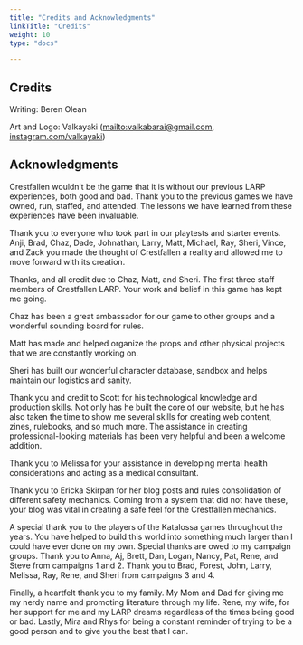 ```yaml
---
title: "Credits and Acknowledgments"
linkTitle: "Credits"
weight: 10
type: "docs"

---
```


## Credits

Writing: Beren Olean

Art and Logo: Valkayaki ([mailto:valkabarai@gmail.com](https://instagram.com/valkayaki), [instagram.com/valkayaki](https://instagram.com/valkayaki))

## Acknowledgments

Crestfallen wouldn’t be the game that it is without our previous LARP experiences, both good and bad. Thank you to the previous games we have owned, run, staffed, and attended. The lessons we have learned from these experiences have been invaluable.

Thank you to everyone who took part in our playtests and starter events. Anji, Brad, Chaz, Dade, Johnathan, Larry, Matt, Michael, Ray, Sheri, Vince, and Zack you made the thought of Crestfallen a reality and allowed me to move forward with its creation.

Thanks, and all credit due to Chaz, Matt, and Sheri. The first three staff members of Crestfallen LARP. Your work and belief in this game has kept me going.

Chaz has been a great ambassador for our game to other groups and a wonderful sounding board for rules.

Matt has made and helped organize the props and other physical projects that we are constantly working on.

Sheri has built our wonderful character database, sandbox and helps maintain our logistics and sanity.

Thank you and credit to Scott for his technological knowledge and production skills. Not only has he built the core of our website, but he has also taken the time to show me several skills for creating web content, zines, rulebooks, and so much more. The assistance in creating professional-looking materials has been very helpful and been a welcome addition.

Thank you to Melissa for your assistance in developing mental health considerations and acting as a medical consultant.

Thank you to Ericka Skirpan for her blog posts and rules consolidation of different safety mechanics. Coming from a system that did not have these, your blog was vital in creating a safe feel for the Crestfallen mechanics.

A special thank you to the players of the Katalossa games throughout the years. You have helped to build this world into something much larger than I could have ever done on my own. Special thanks are owed to my campaign groups. Thank you to Anna, Aj, Brett, Dan, Logan, Nancy, Pat, Rene, and Steve from campaigns 1 and 2. Thank you to Brad, Forest, John, Larry, Melissa, Ray, Rene, and Sheri from campaigns 3 and 4.

Finally, a heartfelt thank you to my family. My Mom and Dad for giving me my nerdy name and promoting literature through my life. Rene, my wife, for her support for me and my LARP dreams regardless of the times being good or bad. Lastly, Mira and Rhys for being a constant reminder of trying to be a good person and to give you the best that I can.